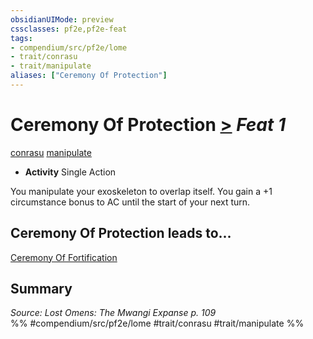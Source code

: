 ```yaml
---
obsidianUIMode: preview
cssclasses: pf2e,pf2e-feat
tags:
- compendium/src/pf2e/lome
- trait/conrasu
- trait/manipulate
aliases: ["Ceremony Of Protection"]
---
```

# Ceremony Of Protection  [>](rules/core-rulebook/chapter-9-playing-the-game.md#Actions "Single Action") *Feat 1*  
[conrasu](rules/traits/conrasu-loag.md "Conrasu Ancestry & Heritage Trait")  [manipulate](rules/traits/manipulate.md "Manipulate General Trait")  

- **Activity** Single Action

You manipulate your exoskeleton to overlap itself. You gain a +1 circumstance bonus to AC until the start of your next turn.

## Ceremony Of Protection leads to...

[Ceremony Of Fortification](compendium/feats/ceremony-of-fortification-lome.md)

## Summary

*Source: Lost Omens: The Mwangi Expanse p. 109*  
%% #compendium/src/pf2e/lome #trait/conrasu #trait/manipulate %%